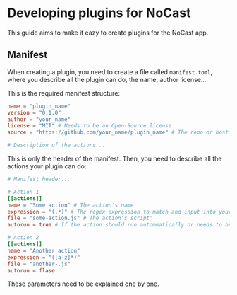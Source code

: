 # Developing plugins for NoCast
This guide aims to make it eazy to create plugins for the NoCast app.

## Manifest
When creating a plugin, you need to create a file called `manifest.toml`, where you describe all the plugin can do, the name, author
license...

This is the required manifest structure:
```toml
name = "plugin_name"
version = "0.1.0"
author = "your_name"
license = "MIT" # Needs to be an Open-Source license
source = "https://github.com/your_name/plugin_name" # The repo or hosting of the plugin's source code

# Description of the actions...
```
This is only the header of the manifest. Then, you need to describe all the actions your plugin can do:
```toml
# Manifest header...

# Action 1
[[actions]]
name = "Some action" # The action's name
expression = "(.*)" # The regex expression to match and input into your action
file = "some-action.js" # The action's script'
autorun = true # If the action should run autommatically or needs to be started by the user

# Action 2
[[actions]]
name = "Another action"
expression = "([a-z]*)"
file = "another-.js"
autorun = flase
````
These parameters need to be explained one by one.
